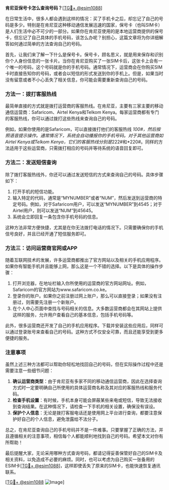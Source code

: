 **肯尼亚保号卡怎么查询号码？**[[TG💪+ @esim1088](https://t.me/s/esim1088)]

在日常生活中，很多人都会遇到这样的情况：买了手机卡之后，却忘记了自己的号码是多少。特别是在肯尼亚这种移动通信发展迅速的国家，保号卡（也叫SIM卡）是人们生活中必不可少的一部分。如果你在肯尼亚使用的是本地运营商提供的保号卡，但忘记了自己具体的手机号码，该怎么办呢？别担心，这篇文章将为你详细解答如何通过简单的方法查询自己的号码。

首先，让我们来了解一下什么是保号卡。保号卡，顾名思义，就是用来保存和识别你个人身份信息的一张卡片。当你在肯尼亚购买了一张SIM卡后，这张卡上会有一个唯一的号码，这个号码就是你的手机号码。通常情况下，运营商会在你购买SIM卡时直接告知你的号码，或者会以短信的形式发送到你的手机上。但是，如果当时没有留意或者不小心丢失了相关信息，你可能会需要重新查询自己的号码。

### 方法一：拨打客服热线

最简单直接的方式就是拨打运营商的客服热线。在肯尼亚，主要有三家主要的移动通信运营商：Safaricom、Airtel Kenya和Telkom Kenya。每家运营商都有专门的客服热线，你可以通过拨打这些热线来查询自己的号码。

例如，如果你使用的是Safaricom，可以直接拨打他们的客服热线 *100#，然后按照语音提示操作。通常情况下，系统会自动播报你的手机号码。对于其他运营商如Airtel Kenya或Telkom Kenya，它们的客服热线分别是*222#和*220#。同样的方法适用于这些运营商，只需拨打相应的号码并等待系统的语音回复即可。

### 方法二：发送短信查询

除了拨打客服热线外，你还可以通过发送短信的方式来查询自己的号码。具体步骤如下：

1. 打开手机的短信功能。
2. 输入特定的代码，通常是“MYNUMBER”或者“NUM”，然后发送到运营商的特定号码。例如，对于Safaricom用户，可以发送“MYNUMBER”到4545；对于Airtel用户，则可以发送“NUM”到45645。
3. 系统会立即回复一条包含你手机号码的信息。

这种方法非常方便快捷，尤其是在你无法拨打电话的情况下。只需要确保你的手机信号良好，并且已经开通了短信服务即可。

### 方法三：访问运营商官网或APP

随着互联网技术的发展，许多运营商都推出了官方网站以及相关的手机应用程序。如果你有智能手机并且能够上网，那么这是一个不错的选择。以下是具体的操作步骤：

1. 打开浏览器，在地址栏输入你所使用的运营商的官方网站网址。例如，Safaricom的官方网站为www.safaricom.co.ke。
2. 登录你的账户。如果你之前注册过网上账户，那么可以直接登录；如果没有注册过，则需要先注册一个新账户。
3. 在个人中心页面中查找与号码相关的信息。大多数运营商都会在其网站上提供这样的服务，允许用户查看自己的基本信息，包括手机号码等。

此外，很多运营商还开发了自己的手机应用程序。下载并安装这些应用后，同样可以通过登录账号来查看自己的号码。这种方式不仅安全可靠，而且还能享受到更多便捷的服务。

### 注意事项

虽然上述三种方法都可以帮助你轻松地找回自己的号码，但在实际操作过程中还是需要注意一些细节问题：

1. **确认运营商类型**：由于肯尼亚有多家不同的移动通信运营商，因此在选择查询方式时一定要明确自己所使用的具体运营商名称及其对应的客服热线和服务代码。
2. **检查手机设置**：有时候，手机本身可能会屏蔽某些来电或短信，导致无法接收到查询结果。在这种情况下，请检查一下手机的相关设置，确保没有误设。
3. **保护个人信息**：无论是拨打客服电话还是使用网上平台进行查询，都要注意保护好自己的个人信息，避免泄露给不法分子。

总之，在肯尼亚查询自己的手机号码并不是一件难事。只要掌握了正确的方法，并且遵循相关的注意事项，相信每个人都能顺利地找到自己的号码。希望本文对你有所帮助！

最后提醒大家，无论采用哪种方式查询号码，都请记得妥善保管好自己的SIM卡及相关资料，以免造成不必要的麻烦。同时，也可以考虑为自己购买一张备用的ESIM卡[[TG💪+ @esim1088](https://t.me/s/esim1088)]，这样即使丢失了原来的SIM卡，也能快速恢复通讯联系。

[[TG💪+ @esim1088](https://t.me/s/esim1088) ![Image](https://i.postimg.cc/4NQfJmqS/Snipaste-2025-05-13-00-14-12.png)]
